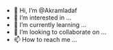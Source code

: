- 👋 Hi, I’m @Akramladaf
- 👀 I’m interested in ...
- 🌱 I’m currently learning ...
- 💞️ I’m looking to collaborate on ...
- 📫 How to reach me ...

<!---
Akramladaf/Akramladaf is a ✨ special ✨ repository because its `README.md` (this file) appears on your GitHub profile.
You can click the Preview link to take a look at your changes.
--->
